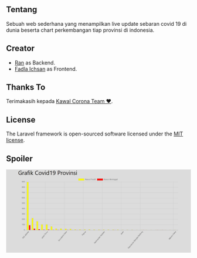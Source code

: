 ## Tentang

Sebuah web sederhana yang menampilkan live update sebaran covid 19 di dunia beserta chart perkembangan tiap provinsi di indonesia. 

## Creator

* <a href="https://github.com/rans0">Ran</a> as Backend.
* <a href="https://github.com/IFadla">Fadla Ichsan</a> as Frontend.

## Thanks To

Terimakasih kepada <a href="https://kawalcorona.com/">Kawal Corona Team ❤</a>.

## License

The Laravel framework is open-sourced software licensed under the [MIT license](https://opensource.org/licenses/MIT).

## Spoiler

![](covid19.gif)
